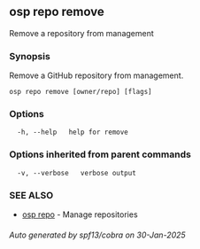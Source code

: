 ## osp repo remove

Remove a repository from management

### Synopsis

Remove a GitHub repository from management.

```
osp repo remove [owner/repo] [flags]
```

### Options

```
  -h, --help   help for remove
```

### Options inherited from parent commands

```
  -v, --verbose   verbose output
```

### SEE ALSO

* [osp repo](osp_repo.md)	 - Manage repositories

###### Auto generated by spf13/cobra on 30-Jan-2025
